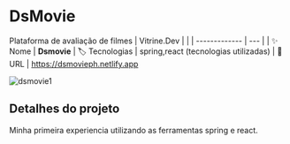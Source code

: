 # DsMovie
Plataforma de avaliação de filmes
|  Vitrine.Dev |    |
| -------------  | --- |
| :sparkles: Nome        | **Dsmovie**
| :label: Tecnologias | spring,react (tecnologias utilizadas)
| :rocket: URL         | https://dsmovieph.netlify.app

<!-- Inserir imagem com a #vitrinedev ao final do link -->
![dsmovie1](https://user-images.githubusercontent.com/85418198/199133501-6fb99b21-8463-4958-8411-a24e22fd5ca8.png#vitrinedev)

## Detalhes do projeto

Minha primeira experiencia utilizando as ferramentas spring e react.
